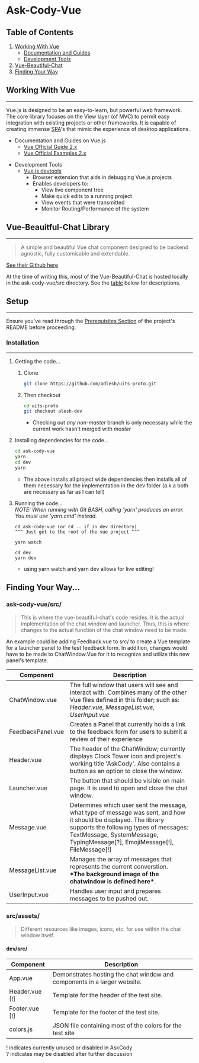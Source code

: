 # Ask-Cody-Vue
## Table of Contents
1. [Working With Vue](#work-vue)
    * [Documentation and Guides](#vue-guides)
    * [Development Tools](#vue-devtools)
2. [Vue-Beautiful-Chat](#vue-bchat)
3. [Finding Your Way](#find-src)

<a type="hidden" id="work-vue"></a>
## Working With Vue
***
Vue.js is designed to be an easy-to-learn, but powerful web framework. The core library focuses on the View layer (of MVC) to permit easy integration with existing projects or other frameworks. It is capable of creating immense [SPA](https://en.wikipedia.org/wiki/Single-page_application)'s that mimic the experience of desktop applications. 

<a type="hidden" id="vue-guides"></a>
* Documentation and Guides on Vue.js
    * [Vue Official Guide 2.x](https://vuejs.org/v2/guide/)
    * [Vue Official Examples 2.x](https://vuejs.org/v2/examples/)

<a type="hidden" id="vue-devtools"></a>
* Development Tools
    * [Vue.js devtools](https://github.com/vuejs/vue-devtools)
        * Browser extension that aids in debugging Vue.js projects
        * Enables developers to:
            * View live component tree 
            * Make quick edits to a running project
            * View events that were transmitted
            * Monitor Routing/Performance of the system



<a type="hidden" id="vue-bchat"></a>

## Vue-Beauitful-Chat Library
***
> A simple and beautiful Vue chat component designed to be backend agnostic, fully customisable and extendable.

[See their Github here](https://github.com/mattmezza/vue-beautiful-chat)

At the time of writing this, most of the Vue-Beautiful-Chat is hosted locally in the ask-cody-vue/src directory. See the [table](#find-src) below for descriptions.

## Setup
***
Ensure you've read through the [Prerequisites Section](../README.md#prereqs) of the project's README before proceeding.



### Installation
***
1. Getting the code...
    1. Clone
        ```bash 
        git clone https://github.com/adlesh/uits-proto.git 
        ```
    
    2. Then checkout 
        ```bash      
        cd uits-proto
        git checkout alesh-dev
        ```    
        * Checking out _any non-master_ branch is only necessary while the current work hasn't merged with _master_ 

2. Installing dependencies for the code...
    ```bash
    cd ask-cody-vue  
    yarn
    cd dev
    yarn
    ```

    * The above installs all project wide dependencies then installs all of them necessary for the implementation in the dev folder (a.k.a both are necessary as far as I can tell)

3. Running the code...  
	*NOTE: When running with Git BASH, calling 'yarn' produces an error. You must use 'yarn.cmd' instead.*
    ```
    cd ask-cody-vue (or cd .. if in dev directory)
    ^^^ Just get to the root of the vue project ^^^

    yarn watch

    cd dev
    yarn dev
    ```

    * using yarn watch and yarn dev allows for live editing!

## Finding Your Way...
<a type="hidden" id="find-src"></a>

### ask-cody-vue/src/
>This is where the vue-beautiful-chat's code resides. It is the actual implementation of the chat window and launcher. Thus, this is where changes to the actual function of the chat window need to be made.

An example could be adding Feedback.vue to src/ to create a Vue template for a launcher panel to the test feedback form. In addition, changes would have to be made to ChatWindow.Vue for it to recognize and utilize this new panel's template.

Component | Description
----------|------------
ChatWindow.vue | The full window that users will see and interact with. Combines many of the other Vue files defined in this folder; such as: *Header.vue, MessageList.vue, UserInput.vue*
FeedbackPanel.vue | Creates a Panel that currently holds a link to the feedback form for users to submit a review of their experience
Header.vue | The header of the ChatWindow; currently displays Clock Tower icon and project's working title 'AskCody'. Also contains a button as an option to close the window.
Launcher.vue | The button that should be visible on main page. It is used to open and close the chat window.
Message.vue | Determines which user sent the message, what type of message was sent, and how it should be displayed. The library supports the following types of messages: TextMessage, SystemMessage, TypingMessage[?], EmojiMessage[!], FileMessage[!]
MessageList.vue | Manages the array of messages that represents the current converstion. <br /> __\*The background image of the chatwindow is defined here\*__.
UserInput.vue | Handles user input and prepares messages to be pushed out.

### src/assets/
> Different resources like images, icons, etc. for use within the chat window itself.

#### dev/src/
Component | Description
----------|------------
App.vue | Demonstrates hosting the chat window and components in a larger website.
Header.vue [!] | Template for the header of the test site. 
Footer.vue [!] | Template for the footer of the test site. 
colors.js | JSON file containing most of the colors for the test site

<p>
! indicates currently unused or disabled in AskCody <br> ? indicates may be disabled after further discussion 
</p>